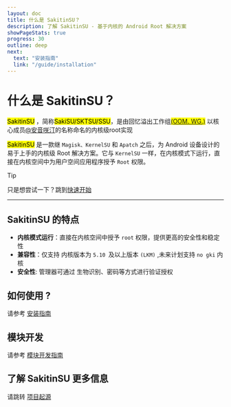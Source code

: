 ```yaml
---
layout: doc
title: 什么是 SakitinSU？
description: 了解 SakitinSU - 基于内核的 Android Root 解决方案
showPageStats: true
progress: 30
outline: deep
next:
  text: "安装指南"
  link: "/guide/installation"
---
```


# 什么是 SakitinSU？

<mark>SakitinSU</mark> ，简称<mark>SakiSU/SKTSU/SSU</mark>，是由回忆溢出工作组<mark>[(OOM. WG.)](https://oom-wg.dev)</mark>
以核心成员[@安音咲汀](https://github.com/TianwanTW)的名称命名的内核级root实现

<mark>SakitinSU</mark> 是一款继 `Magisk、KernelSU` 和 `Apatch` 之后，为 Android 设备设计的易于上手的内核级 Root 解决方案。它与 `KernelSU` 一样，在内核模式下运行，直接在内核空间中为用户空间应用程序授予 `Root` 权限。

> [!TIP]
> 只是想尝试一下？跳到[快速开始](installation.md)

---

## SakitinSU 的特点

- **内核模式运行**：直接在内核空间中授予 `root` 权限，提供更高的安全性和稳定性
- **兼容性**：仅支持 内核版本为 `5.10 `及以上版本 `(LKM)` ,未来计划支持 `no gki` 内核
- **安全性**: 管理器可通过 生物识别、密码等方式进行验证授权

## 如何使用 ?

请参考 [安装指南](installation.md)

## 模块开发

请参考 [模块开发指南](../development/module-development.md)

## 了解 SakitinSU 更多信息

请跳转 [项目起源](../about/origin.md)
